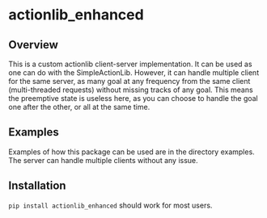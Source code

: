 # actionlib_enhanced

## Overview
This is a custom actionlib client-server implementation.
It can be used as one can do with the SimpleActionLib. However, it can handle multiple client for the same server, as many goal at any frequency from the same client (multi-threaded requests) without missing tracks of any goal. This means the preemptive state is useless here, as you can choose to handle the goal one after the other, or all at the same time.

## Examples
Examples of how this package can be used are in the directory examples.
The server can handle multiple clients without any issue.

## Installation
`pip install actionlib_enhanced` should work for most users.
